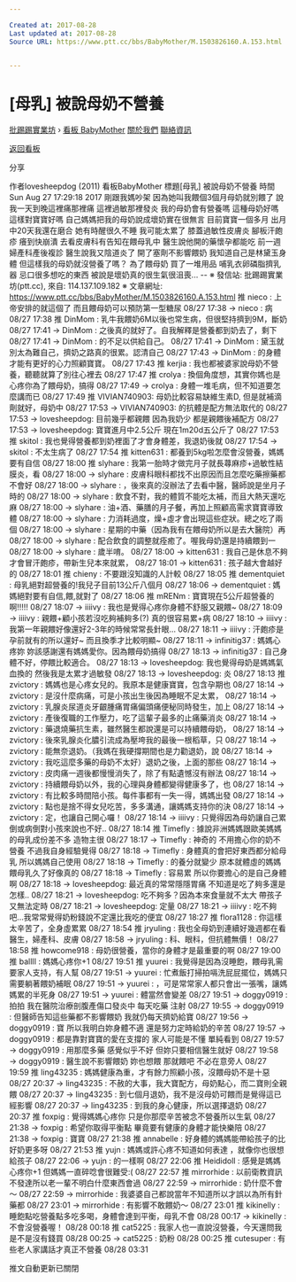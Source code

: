 ```yaml
---

Created at: 2017-08-28
Last updated at: 2017-08-28
Source URL: https://www.ptt.cc/bbs/BabyMother/M.1503826160.A.153.html


---
```


# [母乳] 被說母奶不營養


[批踢踢實業坊](https://www.ptt.cc/) › [看板 BabyMother](https://www.ptt.cc/bbs/BabyMother/index.html) [關於我們](https://www.ptt.cc/about.html) [聯絡資訊](https://www.ptt.cc/contact.html)

[返回看板](https://www.ptt.cc/bbs/BabyMother/index.html)

分享

作者lovesheepdog (2011)
看板BabyMother
標題\[母乳\] 被說母奶不營養
時間Sun Aug 27 17:29:18 2017
剛跟我媽吵架 因為她叫我餵個3個月母奶就別餵了 說我一天到晚這裡痛那裡痛 這裡過敏那裡發炎 我的母奶會有營養嗎 這種母奶好嗎 這樣對寶寶好嗎 自己媽媽把我的母奶說成壞奶實在很無言 目前寶寶一個多月 出月中20天我還在磨合 她有時醒很久不睡 我可能太累了 膝蓋過敏性皮膚炎 腳板汗皰疹 癢到快崩潰 去看皮膚科有告知在餵母乳中 醫生說他開的藥懷孕都能吃 前一週婦產科產後複診 醫生說我又陰道炎了 開了塞劑不影響餵奶 我知道自己是林黛玉身體 但這樣我的母奶就沒營養了嗎？ 為了餵母奶 買了一堆用品 哺乳衣卵磷脂擠乳器 忌口很多想吃的東西 被說是壞奶真的很生氣很沮喪... -- ※ 發信站: 批踢踢實業坊(ptt.cc), 來自: 114.137.109.182 ※ 文章網址: <https://www.ptt.cc/bbs/BabyMother/M.1503826160.A.153.html>
推 nieco : 上帝安排的就這個了 而且餵母奶可以預防第一型糖尿 08/27 17:38
→ nieco : 病 08/27 17:38
推 DinMom : 乳牛我餵奶6M以後也常生病，但很堅持擠到9M，斷奶 08/27 17:41
→ DinMom : 之後真的就好了。自我解釋是營養都到奶去了，剩下 08/27 17:41
→ DinMom : 的不足以供給自己。 08/27 17:41
→ DinMom : 黛玉就別太為難自己，擠奶之路真的很累。認清自己 08/27 17:43
→ DinMom : 的身體才能有更好的心力照顧寶寶。 08/27 17:43
推 kerjia : 我也都被婆家說母奶不營養，聽聽就算了別往心裡去 08/27 17:47
推 crolya : 換個角度想，其實你媽也是心疼你為了餵母奶，搞得 08/27 17:49
→ crolya : 身體一堆毛病，但不知道要怎麼講而已 08/27 17:49
推 VIVIAN740903: 母奶比較容易缺維生素D, 但是就補滴劑就好，母奶中 08/27 17:53
→ VIVIAN740903: 的抗體是配方無法取代的 08/27 17:53
→ lovesheepdog: 目前幾乎都親餵 因為我奶少 都是親餵後補配方 08/27 17:53
→ lovesheepdog: 寶寶進月中2.5公斤 現在1m20d五公斤了 08/27 17:53
推 skitol : 我也覺得營養都到奶裡面了才會身體差，我退奶後就 08/27 17:54
→ skitol : 不太生病了 08/27 17:54
推 kitten631 : 都養到5kg啦怎麼會沒營養，媽媽要有自信 08/27 18:00
推 slyhare : 我第一胎時才做完月子就長蕁麻疹+過敏性結膜炎，看 08/27 18:00
→ slyhare : 皮膚科眼科都找不出原因而且怎麼吃藥擦藥都不會好 08/27 18:00
→ slyhare : ，後來真的沒辦法了去看中醫，醫師說是坐月子時的 08/27 18:00
→ slyhare : 飲食不對，我的體質不能吃太補，而且大熱天還吃麻 08/27 18:00
→ slyhare : 油+酒、藥膳的月子餐，再加上照顧高需求寶寶導致體 08/27 18:00
→ slyhare : 力消耗過度，燥+虛才會出現這些症狀。總之吃了兩個 08/27 18:00
→ slyhare : 星期的中藥（因為我有在餵母奶所以是去大醫院）再 08/27 18:00
→ slyhare : 配合飲食的調整就痊癒了。喔我母奶還是持續餵到一 08/27 18:00
→ slyhare : 歲半唷。 08/27 18:00
→ kitten631 : 我自己是休息不夠才會冒汗皰疹，帶新生兒本來就累， 08/27 18:01
→ kitten631 : 孩子越大會越好的 08/27 18:01
推 chieny : 不要跟沒知識的人計較 08/27 18:05
推 dementquiet : 母乳絕對超營養的!我兒子目前13公斤八個月 08/27 18:06
→ dementquiet : 媽媽絕對要有自信,餵,就對了 08/27 18:06
推 mRENm : 寶寶現在5公斤超營養的啊!!!!! 08/27 18:07
→ iiiivy : 我也是覺得心疼你身體不舒服又親餵~ 08/27 18:09
→ iiiivy : 親餵+顧小孩若沒吃夠補夠多(?) 真的很容易累+病 08/27 18:10
→ iiiivy : 我第一年親餵好像還好2-3年的時候常常長針眼... 08/27 18:11
→ iiiivy : 汗皰疹是孕前就有的所以還好~ 而且換季才比較明顯~ 08/27 18:11
→ infinitig37 : 媽媽心疼妳 妳該感謝還有媽媽愛你。因為餵母奶搞得 08/27 18:13
→ infinitig37 : 自己身體不好，停餵比較適合。 08/27 18:13
→ lovesheepdog: 我也覺得母奶是媽媽氣血換的 然後我是太累才過敏發 08/27 18:13
→ lovesheepdog: 炎 08/27 18:13
推 zvictory : 媽媽也是心疼女兒的。我原本是健康寶寶，包含孕期也 08/27 18:14
→ zvictory : 是沒什麼病痛，可是小孩出生後因為睡眠不足太累， 08/27 18:14
→ zvictory : 乳腺炎尿道炎牙齦腫痛胃痛偏頭痛便秘同時發生，加上 08/27 18:14
→ zvictory : 產後復職的工作壓力，吃了這輩子最多的止痛藥消炎 08/27 18:14
→ zvictory : 藥退燒藥抗生素，雖然醫生都說還是可以持續餵母奶， 08/27 18:14
→ zvictory : 後來乳腺炎化膿引流成為壓垮我的最後一根稻草，只 08/27 18:14
→ zvictory : 能無奈退奶。（我媽在我硬撐期間也是力勸退奶，說 08/27 18:14
→ zvictory : 我吃這麼多藥的母奶不太好）退奶之後，上面的那些 08/27 18:14
→ zvictory : 皮肉痛一週後都慢慢消失了，除了有點遺憾沒有辦法 08/27 18:14
→ zvictory : 持續餵母奶以外，我的心理與身體都變得健康多了，也 08/27 18:14
→ zvictory : 有比較多時間陪小孩。每件事都有一失一得，媽媽出發 08/27 18:14
→ zvictory : 點也是捨不得女兒吃苦，多多溝通，讓媽媽支持你的決 08/27 18:14
→ zvictory : 定，也讓自己開心囉！ 08/27 18:14
→ iiiivy : 只覺得因為母奶讓自己累倒或病倒對小孩來說也不好.. 08/27 18:14
推 Timefly : 據說非洲媽媽跟歐美媽媽的母乳成份差不多 造物主很 08/27 18:17
→ Timefly : 神奇的 不用擔心你的奶不營養 不過我自身經驗覺得 08/27 18:18
→ Timefly : 身體真的會把好東西都分給母乳 所以媽媽自己使用 08/27 18:18
→ Timefly : 的養分就變少 原本就體虛的媽媽餵母乳久了好像真的 08/27 18:18
→ Timefly : 容易累 所以你要擔心的是自己身體啊 08/27 18:18
→ lovesheepdog: 最近真的常常隱隱胃痛 不知道是吃了夠多還是怎樣.. 08/27 18:21
→ lovesheepdog: 吃不夠多？因為本來食量就不太大 帶孩子又無法定時 08/27 18:21
→ lovesheepdog: 定量 08/27 18:21
→ iiiivy : 吃不夠吧...我常常覺得奶粉錢說不定還比我吃的便宜 08/27 18:27
推 flora1128 : 你這樣太辛苦了，全身虛累累 08/27 18:54
推 jryuling : 我也全母奶到連續好幾週都在看醫生，婦產科、皮膚 08/27 18:58
→ jryuling : 科、眼科，但抗體無價！ 08/27 18:58
推 howcome918 : 母奶很營養，當你的身體才是最重要的啊 08/27 19:00
推 ballII : 媽媽心疼你+1 08/27 19:51
推 yuurei : 我覺得是因為沒睡飽，餵母乳需要家人支持，有人幫 08/27 19:51
→ yuurei : 忙煮飯打掃拍嗝洗屁屁擺位，媽媽只需要躺著餵奶補眠 08/27 19:51
→ yuurei : ，可是常常家人都只會出一張嘴，讓媽媽累的半死身 08/27 19:51
→ yuurei : 體當然會變差 08/27 19:51
→ doggy0919 : 拍拍 我在醫院治療剖腹產傷口發炎中 每天吃藥 注射 08/27 19:55
→ doggy0919 : 但醫師告知這些藥都不影響餵奶 我就仍每天擠奶給寶 08/27 19:56
→ doggy0919 : 寶 所以我明白妳身體不適 還是努力定時給奶的辛苦 08/27 19:57
→ doggy0919 : 都是靠對寶寶的愛在支撐的 家人可能是不懂 單純看到 08/27 19:57
→ doggy0919 : 用那麼多藥 感覺似乎不好 但妳只要相信醫生就好 08/27 19:58
→ doggy0919 : 醫生說不影響餵奶 妳也想餵 那就餵吧 不必在意旁人 08/27 19:59
推 ling43235 : 媽媽健康為重，才有餘力照顧小孩，沒餵母奶不是十惡 08/27 20:37
→ ling43235 : 不赦的大事，我大寶配方，母奶點心，而二寶則全親餵 08/27 20:37
→ ling43235 : 到七個月退奶，我不是沒母奶可餵而是覺得這已經影響 08/27 20:37
→ ling43235 : 到我的身心健康，所以選擇退奶 08/27 20:37
推 foxpig : 覺得媽媽心疼你 只是你那麼辛苦被念不營養所以生氣 08/27 21:38
→ foxpig : 希望你取得平衡點 畢竟要有健康的身體才能快樂陪 08/27 21:38
→ foxpig : 寶寶 08/27 21:38
推 annabelle : 好身體的媽媽能帶給孩子的比好奶更多呀 08/27 21:53
推 yujn : 媽媽或許心疼不知道如何表達 ，就像你也很想給孩子 08/27 22:06
→ yujn : 的一樣啊 08/27 22:06
推 Heididoll : 感覺是媽媽心疼你+1 但媽媽一直碎唸會很難受:( 08/27 22:57
推 mirrorhide : 以前衛教資訊不發達所以老一輩不明白什麼東西會過 08/27 22:59
→ mirrorhide : 奶什麼不會～ 08/27 22:59
→ mirrorhide : 我婆婆自己都說當年不知道所以才誤以為所有針藥都 08/27 23:01
→ mirrorhide : 有影響不敢餵奶～ 08/27 23:01
推 kikinelly : 睡飽點吃營養點多吃多喝，身體會達到平衡，母乳不會 08/28 00:17
→ kikinelly : 不會沒營養喔！ 08/28 00:18
推 cat5225 : 我家人也一直說沒營養，今天還問我是不是沒有錢買 08/28 00:25
→ cat5225 : 奶粉 08/28 00:25
推 cutesuper : 有些老人家講話才真正不營養 08/28 03:31

推文自動更新已關閉

